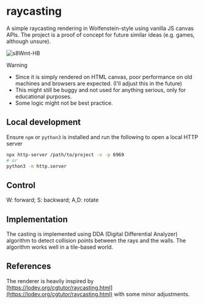 # raycasting

A simple raycasting rendering in Wolfenstein-style using vanilla JS canvas APIs. The project is a proof of concept for future similar ideas (e.g. games, although unsure).

![s8Wmt-HB](https://github.com/user-attachments/assets/79473e8c-6fef-4a8a-9ba0-856f096cb601)

>[!WARNING]
>- Since it is simply rendered on HTML canvas, poor performance on old machines and browsers are expected. (I'll adjust this in the future)
>- This might still be buggy and not used for anything serious, only for educational purposes.
>- Some logic might not be best practice.

## Local development

Ensure `npm` or `python3` is installed and run the following to open a local HTTP server

```bash
npx http-server /path/to/project -o -p 6969
# or
python3 -m http.server
```

## Control

W: forward; S: backward; A,D: rotate

## Implementation

The casting is implemented using DDA (Digital Differential Analyzer) algorithm to detect collision points between the rays and the walls. The algorithm works well in a tile-based world.

## References

The renderer is heavily inspired by [https://lodev.org/cgtutor/raycasting.html](https://lodev.org/cgtutor/raycasting.html) with some minor adjustments.
